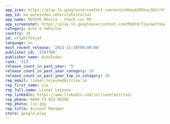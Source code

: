 ```yaml
---
app_icon: https://play-lh.googleusercontent.com/ecnLo4Smyq39Ooox3bklr6Th-JQ5_i6cZz5fuIygU1eHm56uEJ-RUMzzdi2MNkJYwA
app_id: mx.autoindex.vehiculohistorial
app_name: REPUVE Mexico - Check car MX
app_screenshot: https://play-lh.googleusercontent.com/MG8Ydr7jazapTtVaWzB02ZRRYFnOu8s6VaGqfti8cCDcvslifgK_Y6Fx5ynihh5_nkUN
category: Auto & Vehicles
country: JO
id: oY1pEtTVvjaf
language: en
most_recent_release: '2023-11-20T00:00:00'
publisher_id: '2747769'
publisher_name: AutoIndex
rank: '313'
release_count_in_past_year: '5'
release_count_in_past_year_category: 10
release_count_in_past_year_top_in_category: 16
rep_email: lionel.lejeune@bitrise.io
rep_first_name: Lio
rep_full_name: Lionel Lejeune
rep_linkedin: https://www.linkedin.com/in/lionelbitrise/
rep_phone: 0044 73 918 00286
rep_photo: lio.jpg
rep_title: Account Manager
store: google_play
---
```

